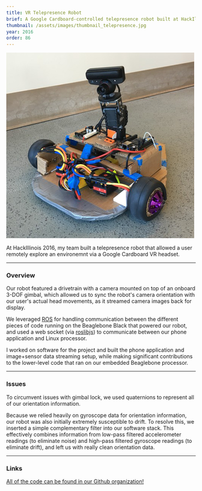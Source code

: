 ```yaml
---
title: VR Telepresence Robot
brief: A Google Cardboard-controlled telepresence robot built at HackIllinois.
thumbnail: /assets/images/thumbnail_telepresence.jpg
year: 2016
order: 86
---
```


![telepresence robot](/assets/images/telepresence.png)

At HackIllinois 2016, my team built a telepresence robot that allowed a user remotely explore an environemnt via a Google Cardboard VR headset.

---

### Overview

Our robot featured a drivetrain with a camera mounted on top of an onboard 3-DOF gimbal, which allowed us to sync the robot's camera orientation with our user's actual head movements, as it streamed camera images back for display.

We leveraged [ROS](http://wiki.ros.org/) for handling communication between the different pieces of code running on the Beaglebone Black that powered our robot, and used a web socket (via [roslibjs](https://github.com/RobotWebTools/roslibjs)) to communicate between our phone application and Linux processor.

I worked on software for the project and built the phone application and image+sensor data streaming setup, while making significant contributions to the lower-level code that ran on our embedded Beaglebone processor.

---

### Issues

To circumvent issues with gimbal lock, we used quaternions to represent all of our orientation information.

Because we relied heavily on gyroscope data for orientation information, our robot was also initially extremely susceptible to drift. To resolve this, we inserted a simple complementary filter into our software stack. This effectively combines information from low-pass filtered accelerometer readings (to eliminate noise) and high-pass filtered gyroscope readings (to eliminate drift), and left us with really clean orientation data.

---

### Links
[All of the code can be found in our Github organization!](https://github.com/natural-telepresence)
